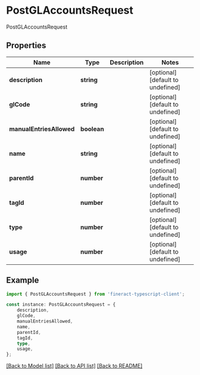 # PostGLAccountsRequest

PostGLAccountsRequest

## Properties

Name | Type | Description | Notes
------------ | ------------- | ------------- | -------------
**description** | **string** |  | [optional] [default to undefined]
**glCode** | **string** |  | [optional] [default to undefined]
**manualEntriesAllowed** | **boolean** |  | [optional] [default to undefined]
**name** | **string** |  | [optional] [default to undefined]
**parentId** | **number** |  | [optional] [default to undefined]
**tagId** | **number** |  | [optional] [default to undefined]
**type** | **number** |  | [optional] [default to undefined]
**usage** | **number** |  | [optional] [default to undefined]

## Example

```typescript
import { PostGLAccountsRequest } from 'fineract-typescript-client';

const instance: PostGLAccountsRequest = {
    description,
    glCode,
    manualEntriesAllowed,
    name,
    parentId,
    tagId,
    type,
    usage,
};
```

[[Back to Model list]](../README.md#documentation-for-models) [[Back to API list]](../README.md#documentation-for-api-endpoints) [[Back to README]](../README.md)
